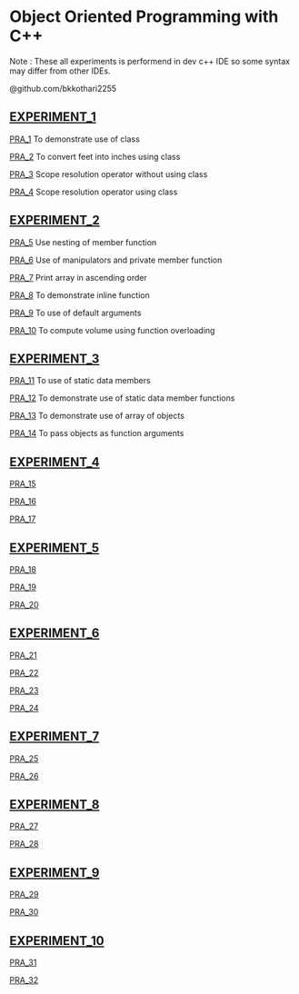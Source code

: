 
# Object Oriented Programming with C++

Note : These all experiments is performend in dev c++ IDE so some syntax may differ from other IDEs.

@github.com/bkkothari2255

## [EXPERIMENT_1](https://github.com/bkkothari2255/OOPC/tree/EXPERIMENT_1)

  [PRA_1](https://github.com/bkkothari2255/OOPC/blob/EXPERIMENT_1/PRA_1) To demonstrate use of class

  [PRA_2](https://github.com/bkkothari2255/OOPC/blob/EXPERIMENT_1/PRA_2) To convert feet into inches using class

  [PRA_3](https://github.com/bkkothari2255/OOPC/blob/EXPERIMENT_1/PRA_3) Scope resolution operator without using class

  [PRA_4](https://github.com/bkkothari2255/OOPC/blob/EXPERIMENT_1/PRA_4) Scope resolution operator using class
  
  
## [EXPERIMENT_2](https://github.com/bkkothari2255/OOPC/tree/EXPERIMENT_2)
  
  [PRA_5](https://github.com/bkkothari2255/OOPC/blob/EXPERIMENT_2/PRA_5) Use nesting of member function
  
  [PRA_6](https://github.com/bkkothari2255/OOPC/blob/EXPERIMENT_2/PRA_6) Use of manipulators and private member function
  
  [PRA_7](https://github.com/bkkothari2255/OOPC/blob/EXPERIMENT_2/PRA_7) Print array in ascending order

  [PRA_8](https://github.com/bkkothari2255/OOPC/blob/EXPERIMENT_2/PRA_8) To demonstrate inline function

  [PRA_9](https://github.com/bkkothari2255/OOPC/blob/EXPERIMENT_2/PRA_9) To use of default arguments
  
  [PRA_10](https://github.com/bkkothari2255/OOPC/blob/EXPERIMENT_2/PRA_10) To compute volume using function overloading
  
  
 ## [EXPERIMENT_3](https://github.com/bkkothari2255/OOPC/tree/EXPERIMENT_3)
 
 [PRA_11](https://github.com/bkkothari2255/OOPC/blob/EXPERIMENT_3/PRA_11) To use of static data members
 
 [PRA_12](https://github.com/bkkothari2255/OOPC/blob/EXPERIMENT_3/PRA_12) To demonstrate use of static data member functions
 
 [PRA_13](https://github.com/bkkothari2255/OOPC/blob/EXPERIMENT_3/PRA_13) To demonstrate use of array of objects
 
 [PRA_14](https://github.com/bkkothari2255/OOPC/blob/EXPERIMENT_3/PRA_14) To pass objects as function arguments
 
 
 ## [EXPERIMENT_4](https://github.com/bkkothari2255/OOPC/tree/EXPERIMENT_4)
 
 [PRA_15](https://github.com/bkkothari2255/OOPC/blob/EXPERIMENT_4/PRA_15)
 
 [PRA_16](https://github.com/bkkothari2255/OOPC/blob/EXPERIMENT_4/PRA_16)
 
 [PRA_17](https://github.com/bkkothari2255/OOPC/blob/EXPERIMENT_4/PRA_17)
 
 
 ## [EXPERIMENT_5](https://github.com/bkkothari2255/OOPC/tree/EXPERIMENT_5)
 
 [PRA_18](https://github.com/bkkothari2255/OOPC/blob/EXPERIMENT_5/PRA_18)
 
 [PRA_19](https://github.com/bkkothari2255/OOPC/blob/EXPERIMENT_5/PRA_19)
 
 [PRA_20](https://github.com/bkkothari2255/OOPC/blob/EXPERIMENT_5/PRA_20)
 
 
 ## [EXPERIMENT_6](https://github.com/bkkothari2255/OOPC/tree/EXPERIMENT_6)
 
 [PRA_21](https://github.com/bkkothari2255/OOPC/blob/EXPERIMENT_6/PRA_21)
 
 [PRA_22](https://github.com/bkkothari2255/OOPC/blob/EXPERIMENT_6/PRA_22)
 
 [PRA_23](https://github.com/bkkothari2255/OOPC/blob/EXPERIMENT_6/PRA_23)
 
 [PRA_24](https://github.com/bkkothari2255/OOPC/blob/EXPERIMENT_6/PRA_24)


 ## [EXPERIMENT_7](https://github.com/bkkothari2255/OOPC/tree/EXPERIMENT_7)

[PRA_25](https://github.com/bkkothari2255/OOPC/blob/EXPERIMENT_5/PRA_25)

[PRA_26](https://github.com/bkkothari2255/OOPC/blob/EXPERIMENT_5/PRA_26)


 ## [EXPERIMENT_8](https://github.com/bkkothari2255/OOPC/tree/EXPERIMENT_8)
 
 [PRA_27](https://github.com/bkkothari2255/OOPC/blob/EXPERIMENT_5/PRA_27)

 [PRA_28](https://github.com/bkkothari2255/OOPC/blob/EXPERIMENT_5/PRA_28)

 
 ## [EXPERIMENT_9](https://github.com/bkkothari2255/OOPC/tree/EXPERIMENT_9)
 
 [PRA_29](https://github.com/bkkothari2255/OOPC/blob/EXPERIMENT_5/PRA_29)

 [PRA_30](https://github.com/bkkothari2255/OOPC/blob/EXPERIMENT_5/PRA_30)


 ## [EXPERIMENT_10](https://github.com/bkkothari2255/OOPC/tree/EXPERIMENT_10)

[PRA_31](https://github.com/bkkothari2255/OOPC/blob/EXPERIMENT_5/PRA_31)

[PRA_32](https://github.com/bkkothari2255/OOPC/blob/EXPERIMENT_5/PRA_32)
